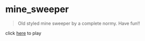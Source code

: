 # mine_sweeper

> Old styled mine sweeper by a complete normy. Have fun!!

click [here] to play

[here]: https://blaze-phoenix.github.io/mine_sweeper
